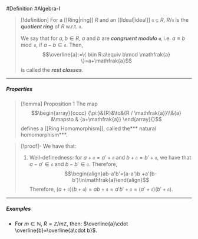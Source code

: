 #Definition #Algebra-I 

> [!definition]
> For a [[Ring|ring]] $R$ and an [[Ideal|ideal]] $\mathfrak{a}\subseteq R$, $R / \mathfrak{a}$ is the ***quotient ring*** of $R$ w.r.t. $\mathfrak{a}$. 
> 
> We say that for $a,b\in R$, $a$ and $b$ are ***congruent modulo $\mathfrak{a}$***, i.e. $a\equiv b\mod \mathfrak{a}$, if $a-b\in \mathfrak{a}$. Then, $$\overline{a}:=\{ b\in R:a\equiv b\mod \mathfrak{a} \}=a+\mathfrak{a}$$is called the ***rest classes***.
---
##### Properties
> [!lemma] Proposition 1
> The map $$\begin{array}{cccc} {\pi:}&{R}&\to&{R / \mathfrak{a}}\\&{a} &\mapsto & {a+\mathfrak{a}} \end{array}{}$$defines a [[Ring Homomorphism]], called the*** natural homomorphism***.

>[!proof]-
>We have that: 
>1. Well-definedness: for $a+\mathfrak{a}=a'+\mathfrak{a}$ and $b+\mathfrak{a}=b'+\mathfrak{a}$, we have that $a-a'\in \mathfrak{a}$ and $b-b'\in\mathfrak{a}$. Therefore, 
>	$$\begin{align}ab-a'b'=(a-a')b +a'(b-b')\in\mathfrak{a}\end{align}$$Therefore, $(a+\mathfrak{a})(b+\mathfrak{a})=ab+\mathfrak{a}=a'b'+\mathfrak{a}=(a'+\mathfrak{a})(b'+\mathfrak{a})$.
---
##### Examples
- For $m\in \mathbb{N}$, $R=\mathbb{Z} / m\mathbb{Z}$, then: $\overline{a}\cdot \overline{b}=\overline{a\cdot b}$.